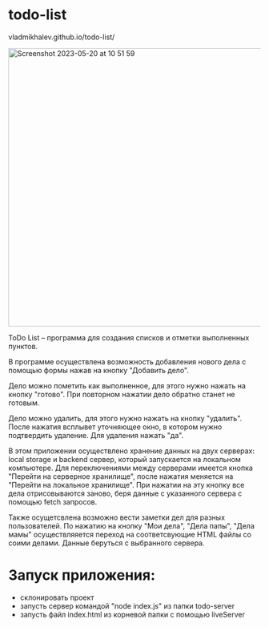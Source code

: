 # todo-list

vladmikhalev.github.io/todo-list/

<img width="556" alt="Screenshot 2023-05-20 at 10 51 59" src="https://github.com/vladmikhalev/todo-list/assets/107835280/4e773a6e-da55-442f-a283-734f00a4740b">

ToDo List – программа для создания списков и отметки выполненных пунктов.


В программе осуществлена возможность добавления нового дела с помощью формы нажав на кнопку "Добавить дело".

Дело можно пометить как выполненное, для этого нужно нажать на кнопку "готово". При повторном нажатии дело обратно станет не готовым.

Дело можно удалить, для этого нужно нажать на кнопку "удалить". После нажатия всплывет уточняющее окно, в котором нужно подтвердить удаление. Для удаления нажать "да".

В этом приложении осуществлено хранение данных на двух серверах: local storage и backend сервер, который запускается на локальном компьютере. Для переключениями между серверами имеется кнопка "Перейти на серверное хранилище", после нажатия меняется на "Перейти на локальное хранилище". При нажатии на эту кнопку все дела отрисовываются заново, беря данные с указанного сервера с помощью fetch запросов.

Также осущетсвлена возможно вести заметки дел для разных пользователей. По нажатию на кнопку "Мои дела", "Дела папы", "Дела мамы" осуществляяется переход на соответсвующие HTML файлы со соими делами. Данные беруться с выбранного сервера.

# Запуск приложения:

- склонировать проект
- запусть сервер командой "node index.js" из папки todo-server
- запусть файл index.html из корневой папки с помощью liveServer





